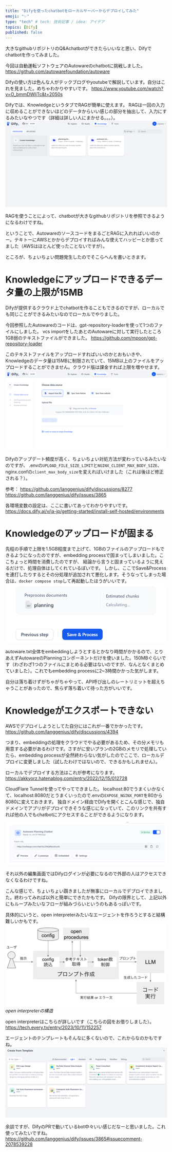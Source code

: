 ```yaml
---
title: "Difyを使ったchatbotをローカルサーバーからデプロイしてみた"
emoji: "✨"
type: "tech" # tech: 技術記事 / idea: アイデア
topics: [Dify]
published: false
---
```


大きなgithubリポジトリのQ&Achatbotができたらいいなと思い、Difyでchatbotを作ってみました。

今回は自動運転ソフトウェアのAutowareのchatbotに挑戦しました。
https://github.com/autowarefoundation/autoware

Difyの使い方は色んな人がテックブログやyoutubeで解説しています。自分はこれを見ました。めちゃわかりやすいです。
https://www.youtube.com/watch?v=O_bmmDWIjTc&t=2050s

Difyでは、KnowledgeというタブでRAGが簡単に使えます。
RAGは一回の入力に収めることができないほどのデータからいい感じの部分を抽出して、入力にするみたいなやつです（詳細は詳しい人にまかせる。。。）。
![alt text](/images/dify/image.png)

RAGを使うことによって、chatbotが大きなgithubリポジトリを参照できるようになるわけですね。

ということで、AutowareのソースコードをまるごとRAGに入れればいいのかー。テキトーにAWSとかからデプロイすればみんな使えてハッピーとか思ってました（AWSはほとんど使ったことないですが）。

ところが、ちょいちょい問題発生したのでそこらへんを書いときます。

# Knowledgeにアップロードできるデータ量の上限が15MB
Difyが提供するクラウド上でchatbotを作ることもできるのですが、ローカルでも同じことができるみたいなのでローカルでやりました。

今回参照したAutowareのコードは、gpt-repository-loaderを使って1つのファイルにしました。
vcs importをしたあとのAutowareに対して実行したところ1GB弱のテキストファイルができました。
https://github.com/mpoon/gpt-repository-loader

このテキストファイルをアップロードすればいいのかとおもいきや、Knowledgeのデータ量は15MBに制限されていて、15MB以上のファイルをアップロードすることができません。クラウド版は課金すれば上限を増やせます。
![alt text](/images/dify/image-3.png)

Difyのアップデート頻度が高く、ちょいちょい対処方法が変わっているみたいなのですが、
.envの`UPLOAD_FILE_SIZE_LIMIT`と`NGINX_CLIENT_MAX_BODY_SIZE`、nginx.confの`client_max_body_size`を変えればいけました（これは後ほど修正される？）。

参考：
https://github.com/langgenius/dify/discussions/8277
https://github.com/langgenius/dify/issues/3865

各環境変数の設定は、ここに書いてあってわかりやすいです。
https://docs.dify.ai/v/ja-jp/getting-started/install-self-hosted/environments



# Knowledgeのアップロードが固まる
先程の手順で上限を1.5GB程度まで上げて、1GBのファイルのアップロードもできるようになったのですが、embedding processで固まってしまいました。ここちょっと時間を消費したのですが、
結論から言うと固まっているように見えるだけで、処理自体はしてくれているぽいです。
しかし、ここでSave&Processを連打したりするとその分処理が追加されて悪化します。そうなってしまった場合は、`docker compose stop`して再起動したほうがいいです。
![alt text](/images/dify/image-4.png)

autoware.txt全体をembeddingしようとするとかなり時間がかかるので、とりあえずAutowareのPlanningコンポーネントだけを使いました。150MBぐらいです（わざわざ1つのファイルにまとめる必要はないのですが、なんとなくまとめていました）。これでもembedding processに2~3時間かかった気がします。

自分は落ち着けずがちゃがちゃやって、API呼び出しのレートリミットを超えちゃうことがあったので、焦らず落ち着いて待った方がいいです。


# Knowledgeがエクスポートできない
AWSでデプロイしようとしてた自分にはこれが一番でかかったです。
https://github.com/langgenius/dify/discussions/4394

つまり、embeddingの処理をクラウドでやる必要があるため、その分メモリも用意する必要があるわけです。さすがに安いプランの2GBのメモリで処理していたら、embedding processが全然終わらない気がしたのでここで、ローカルデプロイに変更しました（試したわけではないので、できるかもしれません）。

ローカルでデプロイする方法はこれが参考になります。
https://akkyorz.hatenablog.com/entry/2022/12/15/012728

CloudFlare Tunnelを使ってやってできました。
localhost:80でうまくいかなくて、localhost:8080だとうまくいったので.envの`EXPOSE_NGINX_PORT`を80から8080に変えておきます。
独自ドメイン経由でDifyを開くとこんな感じで、独自ドメインでアプリがデプロイできそうな感じになっていて、このリンクを共有すれば他の人でもchatbotにアクセスすることができるようになります。

![alt text](/images/dify/image-5.png)

それ以外の編集画面ではDifyログインが必要になるので外部の人はアクセスできなくなるわけですね。

こんな感じで、ちょいちょい躓きましたが無事にローカルでデプロイできました。終わってみれば以外と簡単にできたかもです。
Difyの限界として、上記以外にもループみたいなフローが組みづらいというのもあるっぽいです。

具体的にいうと、open interpreterみたいなエージェントを作ろうとすると結構難しいかもです。
![alt text](/images/dify/image-1.png)
*open interpreterの構造*

open interpreterはこちらが詳しいです（こちらの図をお借りしました）。
https://tech.every.tv/entry/2023/10/11/152257

エージェントのテンプレートもそんなに多くないので、これからなのかもですね。
![alt text](/images/dify/image-2.png)

余談ですが、DifyのPRで動いているbot中々いい感じだなーと思いました。これ使ってみたいですね。
https://github.com/langgenius/dify/issues/3865#issuecomment-2078539228

